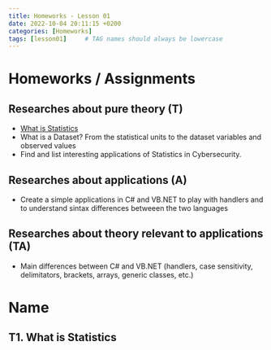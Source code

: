 ```yaml
---
title: Homeworks - Lesson 01
date: 2022-10-04 20:11:15 +0200
categories: [Homeworks]
tags: [lesson01]     # TAG names should always be lowercase
---
```


# Homeworks / Assignments

## Researches about pure theory (T)

* [What is Statistics](#t1-what-is-statistics)
* What is a Dataset? From the statistical units to the dataset variables and observed values
* Find and list interesting applications of Statistics in Cybersecurity.

## Researches about applications (A)

* Create a simple applications in C# and VB.NET to play with handlers and to understand sintax differences betweeen the two languages

## Researches about theory relevant to applications (TA)

* Main differences between C# and VB.NET (handlers, case sensitivity, delimitators, brackets, arrays, generic classes, etc.) 

# Name

## T1. What is Statistics